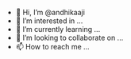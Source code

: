- 👋 Hi, I’m @andhikaaji
- 👀 I’m interested in ...
- 🌱 I’m currently learning ...
- 💞️ I’m looking to collaborate on ...
- 📫 How to reach me ...

<!---
andhikaaji/andhikaaji is a ✨ special ✨ repository because its `README.md` (this file) appears on your GitHub profile.
You can click the Preview link to take a look at your changes.
--->
